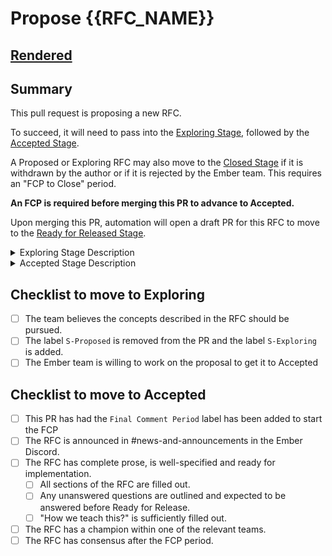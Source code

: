 <!-- If you are proposing a new RFC, please fill out the below template. 
If not, please remove the below contents
-->

# Propose {{RFC_NAME}}

<!-- Update the below to link to the rendered version of your RFC. 
The URL can be interpolated below or can be found by going to the files tab
and choosing `View file' from the `...' menu in the right hand corner of the file. -->

## [Rendered](https://github.com/{{username}}/rfcs/blob/{{branch}}/text/{{rfc_number}}-{{rfc_slug}}.md)

## Summary

This pull request is proposing a new RFC.

To succeed, it will need to pass into the [Exploring Stage](https://github.com/emberjs/rfcs#exploring), followed by the [Accepted Stage](https://github.com/emberjs/rfcs#accepted).

A Proposed or Exploring RFC may also move to the [Closed Stage](https://github.com/emberjs/rfcs#closed) if it is withdrawn by the author or if it is rejected by the Ember team. This requires an "FCP to Close" period.

**An FCP is required before merging this PR to advance to Accepted.**

Upon merging this PR, automation will open a draft PR for this RFC to move to the [Ready for Released Stage](https://github.com/emberjs/rfcs#ready-for-release).

<details>
  <summary>Exploring Stage Description</summary>

This stage is entered when the Ember team believes the concept described in the RFC should be pursued, but the RFC may still need some more work, discussion, answers to open questions, and/or a champion before it can move to the next stage.

An RFC is moved into Exploring with consensus of the relevant teams. The relevant team expects to spend time helping to refine the proposal. The RFC remains a PR and will have an `Exploring` label applied.

An Exploring RFC that is successfully completed can move to [Accepted](https://github.com/emberjs/rfcs#accepted) with an FCP is required as in the existing process. It may also be moved to [Closed](https://github.com/emberjs/rfcs#closed) with an FCP.
</details>

<details>
  <summary>Accepted Stage Description</summary>

To move into the "accepted stage" the RFC must have complete prose and have successfully passed through an "FCP to Accept" period in which the community has weighed in and consensus has been achieved on the direction. The relevant teams believe that the proposal is well-specified and ready for implementation. The RFC has a champion within one of the relevant teams.

If there are unanswered questions, we have outlined them and expect that they will be answered before [Ready for Release](https://github.com/emberjs/rfcs#ready-for-release). 

When the RFC is accepted, the PR will be merged, and automation will open a new PR to move the RFC to the [Ready for Release](https://github.com/emberjs/rfcs#ready-for-release) stage. That PR should be used to track implementation progress and gain consensus to move to the next stage.

</details>

## Checklist to move to Exploring

- [ ] The team believes the concepts described in the RFC should be pursued.
- [ ] The label `S-Proposed` is removed from the PR and the label `S-Exploring` is added. 
- [ ] The Ember team is willing to work on the proposal to get it to Accepted

## Checklist to move to Accepted

- [ ] This PR has had the `Final Comment Period` label has been added to start the FCP
- [ ] The RFC is announced in #news-and-announcements in the Ember Discord.
- [ ] The RFC has complete prose, is well-specified and ready for implementation.
  - [ ] All sections of the RFC are filled out.
  - [ ] Any unanswered questions are outlined and expected to be answered before Ready for Release.
  - [ ] "How we teach this?" is sufficiently filled out.
- [ ] The RFC has a champion within one of the relevant teams.
- [ ] The RFC has consensus after the FCP period.
